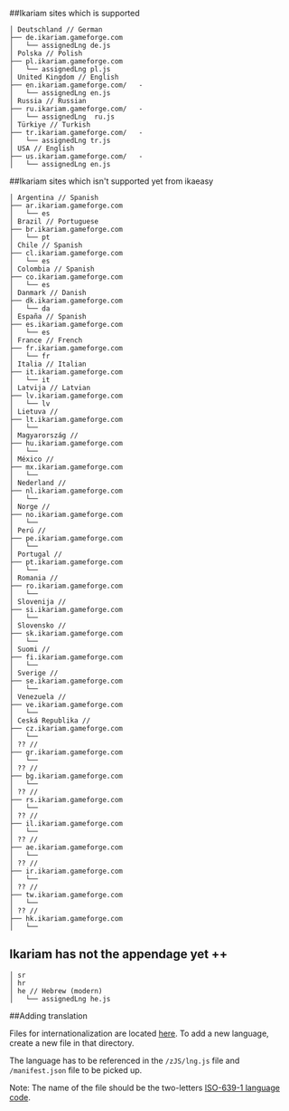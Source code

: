 ##Ikariam sites which is supported 

```
│ Deutschland // German
├── de.ikariam.gameforge.com
│   └── assignedLng de.js
│ Polska // Polish	
├── pl.ikariam.gameforge.com
│   └── assignedLng pl.js
│ United Kingdom // English
├── en.ikariam.gameforge.com/   -   
│   └── assignedLng en.js
│ Russia // Russian
├── ru.ikariam.gameforge.com/   -   
│   └── assignedLng  ru.js
│ Türkiye // Turkish
├── tr.ikariam.gameforge.com/   -   
│   └── assignedLng tr.js
│ USA // English
├── us.ikariam.gameforge.com/   -   
│   └── assignedLng en.js
```

##Ikariam sites which isn't supported yet from ikaeasy

```
│ Argentina // Spanish
├── ar.ikariam.gameforge.com
│   └── es
│ Brazil // Portuguese
├── br.ikariam.gameforge.com
│   └── pt
│ Chile // Spanish
├── cl.ikariam.gameforge.com
│   └── es
│ Colombia // Spanish
├── co.ikariam.gameforge.com
│   └── es
│ Danmark // Danish
├── dk.ikariam.gameforge.com
│   └── da
│ España // Spanish
├── es.ikariam.gameforge.com
│   └── es
│ France // French
├── fr.ikariam.gameforge.com
│   └── fr
│ Italia // Italian
├── it.ikariam.gameforge.com
│   └── it
│ Latvija // Latvian
├── lv.ikariam.gameforge.com
│   └── lv
│ Lietuva //
├── lt.ikariam.gameforge.com
│   └── 
│ Magyarország //
├── hu.ikariam.gameforge.com
│   └── 
│ México //
├── mx.ikariam.gameforge.com
│   └── 
│ Nederland //
├── nl.ikariam.gameforge.com
│   └── 
│ Norge //
├── no.ikariam.gameforge.com
│   └── 
│ Perú //
├── pe.ikariam.gameforge.com
│   └── 
│ Portugal //
├── pt.ikariam.gameforge.com
│   └── 
│ Romania //
├── ro.ikariam.gameforge.com
│   └── 
│ Slovenija //
├── si.ikariam.gameforge.com
│   └── 
│ Slovensko //
├── sk.ikariam.gameforge.com
│   └── 
│ Suomi //
├── fi.ikariam.gameforge.com
│   └── 
│ Sverige //
├── se.ikariam.gameforge.com
│   └── 
│ Venezuela //
├── ve.ikariam.gameforge.com
│   └── 
│ Ceská Republika //
├── cz.ikariam.gameforge.com
│   └── 
│ ?? //
├── gr.ikariam.gameforge.com
│   └── 
│ ?? //
├── bg.ikariam.gameforge.com
│   └── 
│ ?? //
├── rs.ikariam.gameforge.com
│   └── 
│ ?? //
├── il.ikariam.gameforge.com
│   └── 
│ ?? //
├── ae.ikariam.gameforge.com
│   └── 
│ ?? //
├── ir.ikariam.gameforge.com
│   └── 
│ ?? //
├── tw.ikariam.gameforge.com
│   └── 
│ ?? //
├── hk.ikariam.gameforge.com
│   └── 
```

## Ikariam has not the appendage yet ++

```
│ sr
│ hr
│ he // Hebrew (modern)
│   └── assignedLng he.js
```

##Adding translation

Files for internationalization are located [here](https://github.com/swat-web/IkaEasy/tree/swat/langs). To add a new language, create a new file in that directory. 

The language has to be referenced in the `/zJS/lng.js` file and `/manifest.json` file to be picked up.

Note: The name of the file should be the two-letters [ISO-639-1 language code](http://en.wikipedia.org/wiki/List_of_ISO_639-1_codes).
